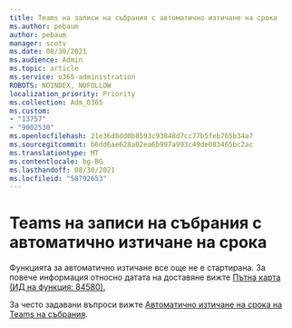 ```yaml
---
title: Teams на записи на събрания с автоматично изтичане на срока
ms.author: pebaum
author: pebaum
manager: scotv
ms.date: 08/30/2021
ms.audience: Admin
ms.topic: article
ms.service: o365-administration
ROBOTS: NOINDEX, NOFOLLOW
localization_priority: Priority
ms.collection: Adm_O365
ms.custom:
- "13757"
- "9002530"
ms.openlocfilehash: 21e36d8dd0b8593c93848d7cc77b5feb765b34a7
ms.sourcegitcommit: b6dd6ae628a02ea6b997a993c49de083465bc2ac
ms.translationtype: MT
ms.contentlocale: bg-BG
ms.lasthandoff: 08/30/2021
ms.locfileid: "58792653"
---
```

# <a name="teams-meeting-recordings-auto-expiration"></a>Teams на записи на събрания с автоматично изтичане на срока

Функцията за автоматично изтичане все още не е стартирана. За повече информация относно датата на доставяне вижте [Пътна карта (ИД на функция: 84580).](https://www.microsoft.com/microsoft-365/roadmap?searchterms=82057&filters=&searchterms=84580)

За често задавани въпроси вижте [Автоматично изтичане на срока на Teams на събрания](https://docs.microsoft.com/microsoftteams/cloud-recording#auto-expiration).
